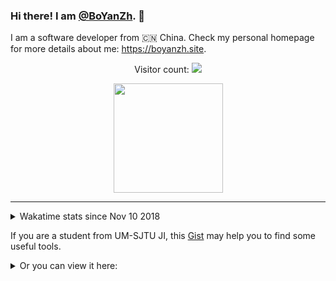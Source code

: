 ### Hi there! I am [@BoYanZh](https://github.com/BoYanZh). 👋

I am a software developer from 🇨🇳 China. Check my personal homepage for more details about me: <https://boyanzh.site>.

<!--
**BoYanZh/BoYanZh** is a ✨ _special_ ✨ repository because its `README.md` (this file) appears on your GitHub profile.

Here are some ideas to get you started:

- 🔭 I’m currently working on ...
- 🌱 I’m currently learning ...
- 👯 I’m looking to collaborate on ...
- 🤔 I’m looking for help with ...
- 💬 Ask me about ...
- 📫 How to reach me: ...
- 😄 Pronouns: ...
- ⚡ Fun fact: ...
-->

<p align="center"> 
  Visitor count: 
  <a href="https://profile-counter.glitch.me/BoYanZh/count.svg">
    <img src="https://profile-counter.glitch.me/BoYanZh/count.svg"/>
  </a>
</p>

<p align="center">
  <a href="https://github.com/anuraghazra/github-readme-stats">
    <img align="center" height="175" src="https://github-readme-stats.vercel.app/api?username=BoYanZh&show_icons=true&theme=dark&include_all_commits=true" />
  </a>
  <!--
  <a href="https://github.com/anuraghazra/github-readme-stats">
    <img align="center" height="175" src="https://github-readme-stats.vercel.app/api/top-langs/?username=BoYanZh&layout=compact&theme=dark" />
  </a>
  -->
  <!--
  <br>
  <img src="http://github-readme-streak-stats.herokuapp.com?user=BoYanZh&theme=dark" align="center" />
  -->
</p>

<hr>

<details>
  <summary>Wakatime stats since Nov 10 2018</summary>
  <br><br>
  <a href="https://github.com/anuraghazra/github-readme-stats">
    <img align="center" src="https://github-readme-stats.vercel.app/api/wakatime?username=BoYanZh&layout=compact&theme=dark" />
  </a>
</details>



If you are a student from UM-SJTU JI, this [Gist](https://gist.github.com/BoYanZh/fc4469c20fd6adf42c212114532aaac0) may help you to find some useful tools.


<details>
  <summary>Or you can view it here:</summary>
  
  # Canvas
  [![BoYanZh/Canvas-Syncer - GitHub](https://gh-card.dev/repos/BoYanZh/Canvas-Syncer.svg?fullname=)](https://github.com/BoYanZh/Canvas-Syncer)

  # TA Tools
  [![BoYanZh/Joint-Teapot - GitHub](https://gh-card.dev/repos/BoYanZh/Joint-Teapot.svg?fullname=)](https://github.com/BoYanZh/Joint-Teapot)
  [![tc-imba/canvas-auto-rubric - GitHub](https://gh-card.dev/repos/tc-imba/canvas-auto-rubric.svg?fullname=)](https://github.com/tc-imba/canvas-auto-rubric)

  # JOJ
  [![BoYanZh/JOJ-Submitter - GitHub](https://gh-card.dev/repos/BoYanZh/JOJ-Submitter.svg?fullname=)](https://github.com/BoYanZh/JOJ-Submitter)
  [![linsyking/vscode-joj-tools - GitHub](https://gh-card.dev/repos/linsyking/vscode-joj-tools.svg?fullname=)](https://github.com/linsyking/vscode-joj-tools)
  [![joint-online-judge/cb4 - GitHub](https://gh-card.dev/repos/joint-online-judge/cb4.svg?fullname=)](https://github.com/joint-online-judge/cb4)
  [![joint-online-judge/jd4 - GitHub](https://gh-card.dev/repos/joint-online-judge/jd4.svg?fullname=)](https://github.com/joint-online-judge/jd4)

  # Gitea
  [![BoYanZh/gitea - GitHub](https://gh-card.dev/repos/BoYanZh/gitea.svg?fullname=)](https://github.com/BoYanZh/gitea)
  [![BoYanZh/focs-gitea - GitHub](https://gh-card.dev/repos/BoYanZh/focs-gitea.svg?fullname=)](https://github.com/BoYanZh/focs-gitea)
  [![BoYanZh/Joint-Webhook - GitHub](https://gh-card.dev/repos/BoYanZh/Joint-Webhook.svg?fullname=)](https://github.com/BoYanZh/Joint-Webhook)

  # Authentication
  [![BoYanZh/JI-Auth - GitHub](https://gh-card.dev/repos/BoYanZh/JI-Auth.svg?fullname=)](https://github.com/BoYanZh/JI-Auth)
  [![tc-imba/python-oauth-jaccount - GitHub](https://gh-card.dev/repos/tc-imba/python-oauth-jaccount.svg?fullname=)](https://github.com/tc-imba/python-oauth-jaccount)

  # Survive UMJI
  [![SurviveUMJI/ji-grade-analysis - GitHub](https://gh-card.dev/repos/SurviveUMJI/ji-grade-analysis.svg?fullname=)](https://github.com/SurviveUMJI/ji-grade-analysis)
  [![SurviveUMJI/SurviveUMJIManual - GitHub](https://gh-card.dev/repos/SurviveUMJI/SurviveUMJIManual.svg?fullname=)](https://github.com/SurviveUMJI/SurviveUMJIManual)

  # Misc
  [![Scarlet-Climax/env-guide - GitHub](https://gh-card.dev/repos/Scarlet-Climax/env-guide.svg?fullname=)](https://github.com/Scarlet-Climax/env-guide)
  [![BoYanZh/VG101-Grade-Helper - GitHub](https://gh-card.dev/repos/BoYanZh/VG101-Grade-Helper.svg?fullname=)](https://github.com/BoYanZh/VG101-Grade-Helper)
  [![BoYanZh/QQ-Group-Repeater - GitHub](https://gh-card.dev/repos/BoYanZh/QQ-Group-Repeater.svg?fullname=)](https://github.com/BoYanZh/QQ-Group-Repeater)
  [![BoYanZh/hadoop-docker - GitHub](https://gh-card.dev/repos/BoYanZh/hadoop-docker.svg?fullname=)](https://github.com/BoYanZh/hadoop-docker)
  [![BoYanZh/Online-Diff-Helper - GitHub](https://gh-card.dev/repos/BoYanZh/Online-Diff-Helper.svg?fullname=)](https://github.com/BoYanZh/Online-Diff-Helper)
  [![SJTU-UMJI-Tech/LaTeX - GitHub](https://gh-card.dev/repos/SJTU-UMJI-Tech/LaTeX.svg?fullname=)](https://github.com/SJTU-UMJI-Tech/LaTeX)
  [![tc-imba/ji-beamer-template - GitHub](https://gh-card.dev/repos/tc-imba/ji-beamer-template.svg?fullname=)](https://github.com/tc-imba/ji-beamer-template)
</details>
